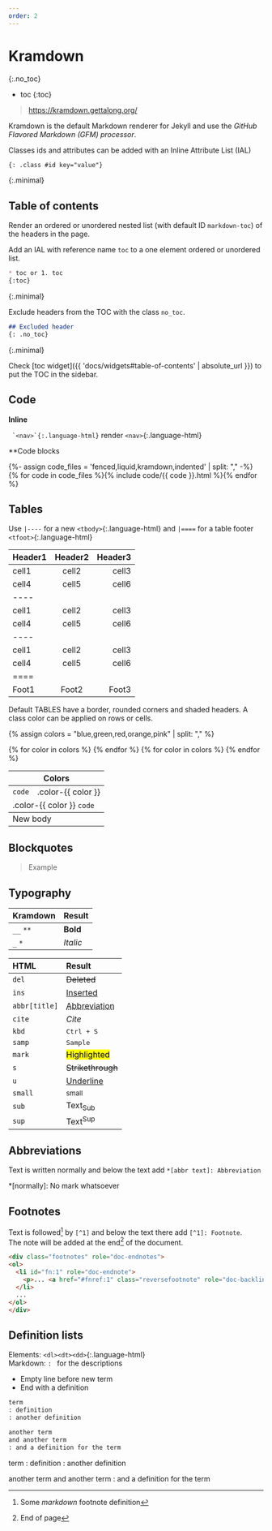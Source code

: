 ```yaml
---
order: 2
---
```


# Kramdown
{:.no_toc}
* toc
{:toc}

> <https://kramdown.gettalong.org/>

Kramdown is the default Markdown renderer for Jekyll and use the _GitHub Flavored Markdown (GFM) processor_.

Classes ids and attributes can be added with an Inline Attribute List (IAL)
```md
{: .class #id key="value"}
```
{:.minimal}

## Table of contents

Render an ordered or unordered nested list (with default ID `markdown-toc`) of the headers in the page.  

Add an IAL with reference name `toc` to a one element ordered or unordered list.
```md
* toc or 1. toc
{:toc}
```
{:.minimal}

Exclude headers from the TOC with the class `no_toc`.
```md
## Excluded header
{: .no_toc}
```
{:.minimal}

Check [toc widget]({{ 'docs/widgets#table-of-contents' | absolute_url }}) to put the TOC in the sidebar.

## Code

**Inline**

`` `<nav>`{:.language-html}`` render `<nav>`{:.language-html}

**Code blocks

<div class="grid">
{%- assign code_files = 'fenced,liquid,kramdown,indented' | split: "," -%}
{% for code in code_files %}{% include code/{{ code }}.html %}{% endfor %}
</div>

## Tables

Use `|----` for a new `<tbody>`{:.language-html} and `|====` for a table footer `<tfoot>`{:.language-html}

| Header1 | Header2 | Header3 |
|:---|:---:|---:|
| cell1 | cell2 | cell3 |
| cell4 | cell5 | cell6 |
|----
| cell1 | cell2 | cell3 |
| cell4 | cell5 | cell6 |
|----
| cell1 | cell2 | cell3 |
| cell4 | cell5 | cell6 |
|====
| Foot1 | Foot2 | Foot3

Default TABLES have a border, rounded corners and shaded headers. A class color can be applied on rows or cells.

{% assign colors = "blue,green,red,orange,pink" | split: "," %}
<table>
  <thead>
    <tr>
      <th colspan=6>Colors</th>
    </tr>
  </thead>
  <tbody>
    <tr>
      <td><code>code</code></td>
      {% for color in colors %}
        <td class="color-{{ color }}">.color-{{ color }}</td>
      {% endfor %}
    </tr>
    {% for color in colors %}
      <tr class="color-{{ color }}">
        <td colspan=6>.color-{{ color }} <code>code</code></td>
      </tr>
    {% endfor %}
  </tbody>
  <tbody>
    <tr>
      <td colspan=6>New body</td>
    </tr>
  </tbody>
</table>

## Blockquotes

> Example

## Typography

|Kramdown|Result
|:---|:---
|`__` `**`|__Bold__
|`_` `*`|_Italic_

|HTML|Result
|:---|:---
|`del`|<del>Deleted</del>
|`ins`|<ins>Inserted</ins>
|`abbr[title]`|<abbr title="Abbreviation">Abbreviation</abbr>
|`cite`|<cite>Cite</cite>
|`kbd`|<kbd>Ctrl + S</kbd>
|`samp`|<samp>Sample</samp>
|`mark`|<mark>Highlighted</mark>
|`s`|<s>Strikethrough</s>
|`u`|<u>Underline</u>
|`small`|<small>small</small>
|`sub`|Text<sub>Sub</sub>
|`sup`|Text<sup>Sup</sup>

## Abbreviations

Text is written normally and below the text add `*[abbr text]: Abbreviation`

*[normally]: No mark whatsoever

## Footnotes

Text is followed[^1] by `[^1]` and below the text there add `[^1]: Footnote`.  
The note will be added at the end[^where] of the document.

```html
<div class="footnotes" role="doc-endnotes">
<ol>
  <li id="fn:1" role="doc-endnote">
    <p>... <a href="#fnref:1" class="reversefootnote" role="doc-backlink">&#8617;</a></p>
  </li>
  ...
</ol>
</div>
```

[^1]: Some *markdown* footnote definition
[^where]: End of page

## Definition lists

Elements: `<dl><dt><dd>`{:.language-html}  
Markdown: `: `&nbsp;for the descriptions  
- Empty line before new term
- End with a definition

```md
term
: definition
: another definition

another term
and another term
: and a definition for the term
```
term
: definition
: another definition

another term
and another term
: and a definition for the term